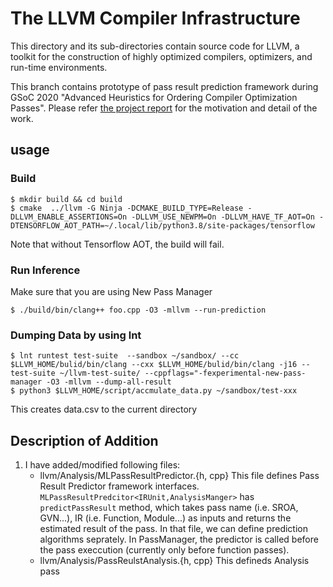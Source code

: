 # The LLVM Compiler Infrastructure
This directory and its sub-directories contain source code for LLVM, a toolkit for the construction of highly optimized compilers, optimizers, and run-time environments.

This branch contains prototype of pass result prediction framework during GSoC 2020 "Advanced Heuristics for Ordering Compiler Optimization Passes". 
Please refer [the project report](https://docs.google.com/document/d/1pbUPRSjYL5QHLEkwNTjnvdYvgiKaYO_LpyNaTKhTWEA/edit#heading=h.uj16i1ekvivz) for the motivation and detail of the work. 

## usage
### Build
```
$ mkdir build && cd build
$ cmake  ../llvm -G Ninja -DCMAKE_BUILD_TYPE=Release -DLLVM_ENABLE_ASSERTIONS=On -DLLVM_USE_NEWPM=On -DLLVM_HAVE_TF_AOT=On -DTENSORFLOW_AOT_PATH=~/.local/lib/python3.8/site-packages/tensorflow 
```
Note that without Tensorflow AOT, the build will fail. 

### Run Inference 
Make sure that you are using New Pass Manager
```
$ ./build/bin/clang++ foo.cpp -O3 -mllvm --run-prediction
```

### Dumping Data by using lnt
```
$ lnt runtest test-suite  --sandbox ~/sandbox/ --cc $LLVM_HOME/bulid/bin/clang --cxx $LLVM_HOME/bulid/bin/clang -j16 --test-suite ~/llvm-test-suite/ --cppflags="-fexperimental-new-pass-manager -O3 -mllvm --dump-all-result
$ python3 $LLVM_HOME/script/accmulate_data.py ~/sandbox/test-xxx
```
This creates data.csv to the current directory

## Description of Addition
1. I have added/modified following files:
    * llvm/Analysis/MLPassResultPredictor.{h, cpp}
       This file defines Pass Result Predictor framework interfaces. `MLPassResultPredcitor<IRUnit,AnalysisManger>` has `predictPassResult` method, which takes pass name (i.e. SROA, GVN...), IR (i.e. Function, Module...) as inputs and returns the estimated result of the pass. In that file, we can define prediction algorithms seprately. In PassManager, the predictor is called before the pass execcution (currently only before function passes).  
    * llvm/Analysis/PassReulstAnalysis.{h, cpp}
       This defineds Analysis pass 
